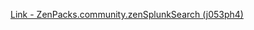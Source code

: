 [Link - ZenPacks.community.zenSplunkSearch (j053ph4)](https://github.com/j053ph4/ZenPacks.community.zenSplunkSearch)
